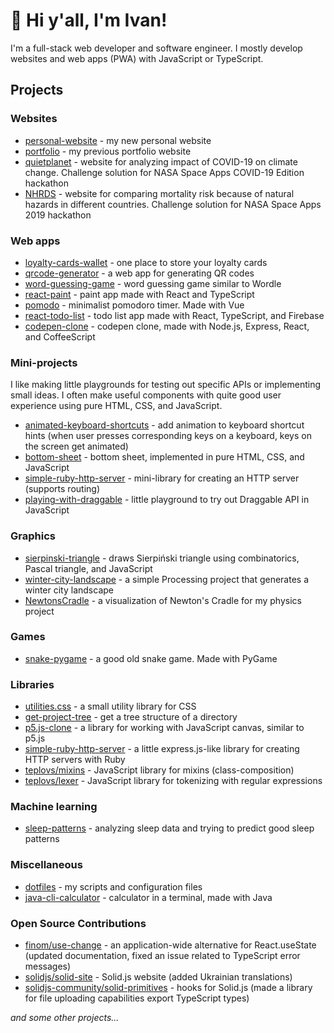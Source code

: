 # 👋 Hi y'all, I'm Ivan!

I'm a full-stack web developer and software engineer. I mostly develop websites and web apps (PWA) with JavaScript or TypeScript.

## Projects

### Websites

- [personal-website](https://github.com/ivteplo/personal-website) - my new personal website
- [portfolio](https://github.com/ivteplo/portfolio) - my previous portfolio website
- [quietplanet](https://github.com/Apareshka/ds_quietplanet) - website for analyzing impact of COVID-19 on climate change. Challenge solution for NASA Space Apps COVID-19 Edition hackathon
- [NHRDS](https://github.com/Apareshka/NHRDS) - website for comparing mortality risk because of natural hazards in different countries. Challenge solution for NASA Space Apps 2019 hackathon

### Web apps

- [loyalty-cards-wallet](https://github.com/ivteplo/loyalty-cards-wallet) - one place to store your loyalty cards
- [qrcode-generator](https://github.com/ivteplo/qrcode-generator) - a web app for generating QR codes
- [word-guessing-game](https://github.com/ivteplo/word-guessing-game) - word guessing game similar to Wordle
- [react-paint](https://github.com/ivteplo/react-paint) - paint app made with React and TypeScript
- [pomodo](https://github.com/ivteplo/pomodo) - minimalist pomodoro timer. Made with Vue
- [react-todo-list](https://github.com/ivteplo/react-todo-list) - todo list app made with React, TypeScript, and Firebase
- [codepen-clone](https://github.com/ivteplo/codepen-clone) - codepen clone, made with Node.js, Express, React, and CoffeeScript

### Mini-projects

I like making little playgrounds for testing out specific APIs or implementing small ideas. I often make useful components with quite good user experience using pure HTML, CSS, and JavaScript.

- [animated-keyboard-shortcuts](https://github.com/ivteplo/animated-keyboard-shortcuts) - add animation to keyboard shortcut hints (when user presses corresponding keys on a keyboard, keys on the screen get animated)
- [bottom-sheet](https://github.com/ivteplo/bottom-sheet) - bottom sheet, implemented in pure HTML, CSS, and JavaScript
- [simple-ruby-http-server](https://github.com/ivteplo/simple-ruby-http-server) - mini-library for creating an HTTP server (supports routing)
- [playing-with-draggable](https://github.com/ivteplo/playing-with-draggable) - little playground to try out Draggable API in JavaScript

### Graphics

- [sierpinski-triangle](https://github.com/ivteplo/sierpinski-triangle) - draws Sierpiński triangle using combinatorics, Pascal triangle, and JavaScript
- [winter-city-landscape](https://github.com/ivteplo/winter-city-landscape) - a simple Processing project that generates a winter city landscape
- [NewtonsCradle](https://github.com/ivteplo/NewtonsCradle) - a visualization of Newton's Cradle for my physics project

### Games

- [snake-pygame](https://github.com/ivteplo/snake-pygame) - a good old snake game. Made with PyGame

### Libraries

- [utilities.css](https://github.com/ivteplo/utilities.css) - a small utility library for CSS
- [get-project-tree](https://github.com/ivteplo/get-project-tree) - get a tree structure of a directory
- [p5.js-clone](https://github.com/ivteplo/p5.js-clone) - a library for working with JavaScript canvas, similar to p5.js
- [simple-ruby-http-server](https://github.com/ivteplo/simple-ruby-http-server) - a little express.js-like library for creating HTTP servers with Ruby
- [teplovs/mixins](https://github.com/teplovs/mixins) - JavaScript library for mixins (class-composition)
- [teplovs/lexer](https://github.com/teplovs/lexer) - JavaScript library for tokenizing with regular expressions

### Machine learning

- [sleep-patterns](https://github.com/ivteplo/sleep-patterns) - analyzing sleep data and trying to predict good sleep patterns

### Miscellaneous

- [dotfiles](https://github.com/ivteplo/dotfiles) - my scripts and configuration files
- [java-cli-calculator](https://github.com/ivteplo/java-cli-calculator) - calculator in a terminal, made with Java

### Open Source Contributions

- [finom/use-change](https://github.com/finom/use-change) - an application-wide alternative for React.useState (updated documentation, fixed an issue related to TypeScript error messages)
- [solidjs/solid-site](https://github.com/solidjs/solid-site) - Solid.js website (added Ukrainian translations)
- [solidjs-community/solid-primitives](https://github.com/solidjs-community/solid-primitives) - hooks for Solid.js (made a library for file uploading capabilities export TypeScript types)

_and some other projects..._
